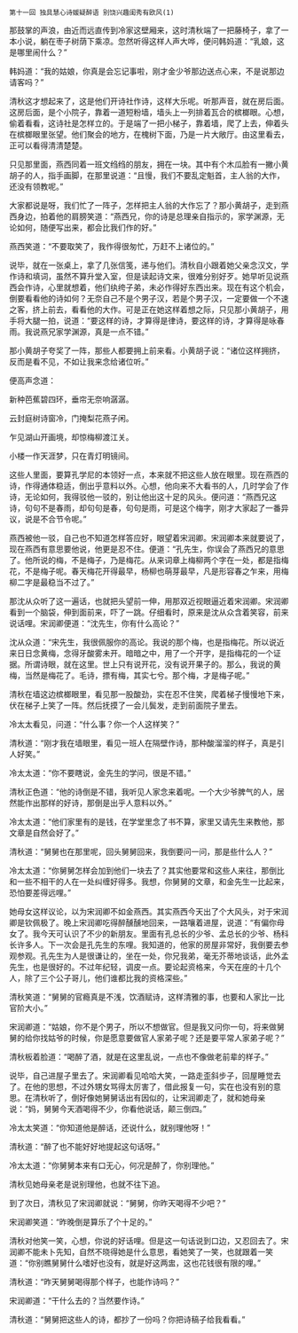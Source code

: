     第十一回 独具慧心诗媛疑醉语 别饶兴趣闺秀有欧风(1) 

   那鼓掌的声浪，由近而远直传到冷家这壁厢来，这时清秋端了一把藤椅子，拿了一本小说，躺在枣子树荫下乘凉。忽然听得这样人声大哗，便问韩妈道：“乳娘，这是哪里闹什么？”

   韩妈道：“我的姑娘，你真是会忘记事啦，刚才金少爷那边送点心来，不是说那边请客吗？”

   清秋这才想起来了，这是他们开诗社作诗，这样大乐呢。听那声音，就在房后面。这房后面，是个小院子，靠着一道短粉墙，墙头上一列排着瓦合的槟榔眼。心想，偷着看看，这诗社是怎样立的。于是端了一把小梯子，靠着墙，爬了上去，伸着头在槟榔眼里张望。他们聚会的地方，在槐树下面，乃是一片大敞厅。由这里看去，正可以看得清清楚楚。

   只见那里面，燕西同着一班文绉绉的朋友，拥在一块。其中有个木瓜脸有一撇小黄胡子的人，指手画脚，在那里说道：“且慢，我们不要乱定魁首，主人翁的大作，还没有领教呢。”

   大家都说是呀，我们忙了一阵子，怎样把主人翁的大作忘了？那小黄胡子，走到燕西身边，拍着他的肩膀笑道：“燕西兄，你的诗是总理亲自指示的，家学渊源，无论如何，随便写出来，都会比我们作的好。”

   燕西笑道：“不要取笑了，我作得很匆忙，万赶不上诸位的。”

   说毕，就在一张桌上，拿了几张信笺，递与他们。清秋自小跟着她父亲念汉文，学作诗和填词，虽然不算升堂入室，但是读起诗文来，很难分别好歹。她早听见说燕西会作诗，心里就想着，他们纨绔子弟，未必作得好东西出来。现在有这个机会，倒要看看他的诗如何？无奈自己不是个男子汉，若是个男子汉，一定要做一个不速之客，挤上前去，看看他的大作。可是正在她这样着想之际，只见那小黄胡子，用手将大腿一拍，说道：“要这样的诗，才算得是律诗，要这样的诗，才算得是咏春雨。我说燕兄家学渊源，真是一点不错。”

   那小黄胡子夸奖了一阵，那些人都要拥上前来看。小黄胡子说：“诸位这样拥挤，反而是看不见，不如让我来念给诸位听。”

   便高声念道：

   新种芭蕉碧四环，垂帘无奈响潺潺。

   云封庭树诗窗冷，门掩梨花燕子闲。

   乍见湖山开画境，却惊梅柳渡江关。

   小楼一作天涯梦，只在青灯明镜间。

   这些人里面，要算孔学尼的本领好一点，本来就不把这些人放在眼里。现在燕西的诗，作得通体稳适，倒出乎意料以外。心想，他向来不大看书的人，几时学会了作诗，无论如何，我得驳他一驳的，别让他出这十足的风头。便问道：“燕西兄这诗，句句不是春雨，却句句是春，句句是雨，可是这个梅字，刚才大家起了一番异议，说是不合节令呢。”

   燕西被他一驳，自己也不知道怎样答应好，眼望着宋润卿。宋润卿本来就要说了，现在燕西有意思要他说，他更是忍不住。便道：“孔先生，你误会了燕西兄的意思了。他所说的梅，不是梅子，乃是梅花。从来词章上梅柳两个字在一处，都是指梅花，不是梅子呢。春天梅花开得最早，杨柳也萌芽最早，凡是形容春之乍来，用梅柳二字是最稳当不过了。”

   那沈从众听了这一遍话，也就把头望前一伸，用那双近视眼逼近着宋润卿。宋润卿看到一个脑袋，伸到面前来，吓了一跳。仔细看时，原来是沈从众含着笑容，前来说话哩。宋润卿便道：“沈先生，你有什么高论？”

   沈从众道：“宋先生，我很佩服你的高论。我说的那个梅，也是指梅花。所以说近来日日念黄梅，念得牙酸雾未开。暗暗之中，用了一个开字，是指梅花的一个证据。所谓诗眼，就在这里。世上只有说开花，没有说开果子的。那么，我说的黄梅，当然是梅花了。毛诗，摽有梅，其实七兮。那个梅，才是梅子呢。”

   清秋在墙这边槟榔眼里，看见那一股酸劲，实在忍不住笑，爬着梯子慢慢地下来，伏在梯子上笑了一阵。然后抚摸了一会儿鬓发，走到前面院子里去。

   冷太太看见，问道：“什么事？你一个人这样笑？”

   清秋道：“刚才我在墙眼里，看见一班人在隔壁作诗，那种酸溜溜的样子，真是引人好笑。”

   冷太太道：“你不要瞎说，金先生的学问，很是不错。”

   清秋正色道：“他的诗倒是不错，我听见人家念来着呢。一个大少爷脾气的人，居然能作出那样的好诗，那倒是出乎人意料以外。”

   冷太太道：“他们家里有的是钱，在学堂里念了书不算，家里又请先生来教他，那文章是自然会好了。”

   清秋道：“舅舅也在那里呢，回头舅舅回来，我倒要问一问，那是些什么人？”

   冷太太道：“你舅舅怎样会加到他们一块去了？其实他要常和这些人来往，那倒比和一些不相干的人在一处纠缠好得多。我想，你舅舅的文章，和金先生一比起来，恐怕要差得远哩。”

   她母女这样议论，以为宋润卿不如金燕西。其实燕西今天出了个大风头，对于宋润卿是钦佩极了。晚上宋润卿吃得醉醺醺地回来，一路嚷着进屋，说道：“有偏你母女了。我今天可认识了不少的新朋友。里面有孔总长的少爷、孟总长的少爷、杨科长许多人。下一次会是孔先生的东哩。我知道的，他家的房屋非常好，我倒要去参观参观。孔先生为人是很谦让的，坐在一处，你兄我弟，毫无芥蒂地谈话，此外孟先生，也是很好的。不过年纪轻，调皮一点。要论起资格来，今天在座的十几个人，除了三个公子哥儿，他们谁都比我的资格深些。”

   清秋笑道：“舅舅的官瘾真是不浅，饮酒赋诗，这样清雅的事，也要和人家比一比官阶大小。”

   宋润卿道：“姑娘，你不是个男子，所以不想做官。但是我又问你一句，将来做舅舅的给你找姑爷的时候，你是愿意要做官人家弟子呢？还是要平常人家弟子呢？”

   清秋板着脸道：“喝醉了酒，就是在这里乱说，一点也不像做老前辈的样子。”

   说毕，自己进屋子里去了。宋润卿看见哈哈大笑，一路走歪斜步子，回屋睡觉去了。在他的思想，不过外甥女骂得太厉害了，借此报复一句，实在也没有别的意思。在清秋听了，倒好像她舅舅话出有因似的，让宋润卿走了，就和她母亲说：“妈，舅舅今天酒喝得不少，你看他说话，颠三倒四。”

   冷太太笑道：“你知道他是醉话，还说什么，就别理他呀！”

   清秋道：“醉了也不能好好地提起这句话呀。”

   冷太太道：“你舅舅本来有口无心，何况是醉了，你别理他。”

   清秋见她母亲老是说别理他，也就不往下追。

   到了次日，清秋见了宋润卿就说：“舅舅，你昨天喝得不少吧？”

   宋润卿笑道：“昨晚倒是算乐了个十足的。”

   清秋对他笑一笑，心想，你说的好话哩。但是这一句话说到口边，又忍回去了。宋润卿不能未卜先知，自然不晓得她是什么意思，看她笑了一笑，也就跟着一笑道：“你别瞧舅舅什么嗜好也没有，就是好这两盅，这也花钱很有限的哩。”

   清秋道：“昨天舅舅喝得那个样子，也能作诗吗？”

   宋润卿道：“干什么去的？当然要作诗。”

   清秋道：“舅舅把这些人的诗，都抄了一份吗？你把诗稿子给我看看。”

